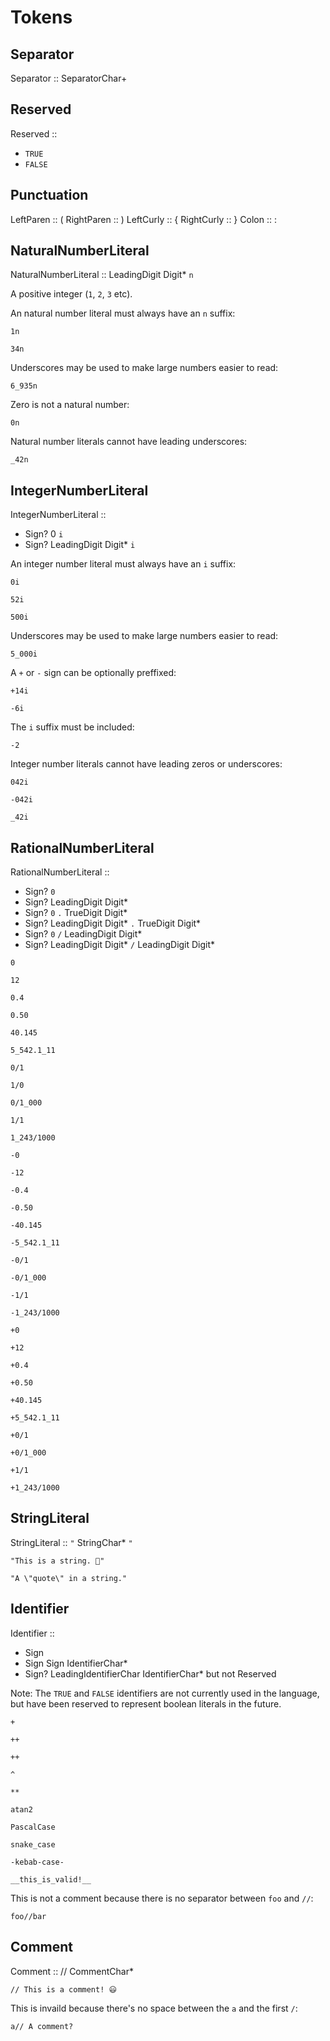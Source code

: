 # Tokens

## Separator

Separator :: SeparatorChar+

## Reserved

Reserved ::
  - `TRUE`
  - `FALSE`

## Punctuation

LeftParen :: (
RightParen :: )
LeftCurly :: {
RightCurly :: }
Colon :: :

## NaturalNumberLiteral

NaturalNumberLiteral :: LeadingDigit Digit* `n`

A positive integer (`1`, `2`, `3` etc).

An natural number literal must always have an `n` suffix:

```example
1n
```

```example
34n
```

Underscores may be used to make large numbers easier to read:

```example
6_935n
```

Zero is not a natural number:

```counter-example
0n
```

Natural number literals cannot have leading underscores:

```counter-example
_42n
```

## IntegerNumberLiteral

IntegerNumberLiteral ::
  - Sign? 0 `i`
  - Sign? LeadingDigit Digit* `i`

An integer number literal must always have an `i` suffix:

```example
0i
```

```example
52i
```

```example
500i
```

Underscores may be used to make large numbers easier to read:

```example
5_000i
```

A `+` or `-` sign can be optionally preffixed:

```example
+14i
```

```example
-6i
```

The `i` suffix must be included:

```counter-example
-2
```

Integer number literals cannot have leading zeros or underscores:

```counter-example
042i
```

```counter-example
-042i
```

```counter-example
_42i
```

## RationalNumberLiteral

RationalNumberLiteral ::
  - Sign? `0`
  - Sign? LeadingDigit Digit*
  - Sign? `0` `.` TrueDigit Digit*
  - Sign? LeadingDigit Digit* `.` TrueDigit Digit*
  - Sign? `0` `/` LeadingDigit Digit*
  - Sign? LeadingDigit Digit* `/` LeadingDigit Digit*

```ulm example
0
```

```ulm example
12
```

```ulm example
0.4
```

```ulm example
0.50
```

```ulm example
40.145
```

```ulm example
5_542.1_11
```

```ulm example
0/1
```

```ulm counter-example
1/0
```

```ulm example
0/1_000
```

```ulm example
1/1
```

```ulm example
1_243/1000
```

```ulm example
-0
```

```ulm example
-12
```

```ulm example
-0.4
```

```ulm example
-0.50
```

```ulm example
-40.145
```

```ulm example
-5_542.1_11
```

```ulm example
-0/1
```

```ulm example
-0/1_000
```

```ulm example
-1/1
```

```ulm example
-1_243/1000
```

```ulm example
+0
```

```ulm example
+12
```

```ulm example
+0.4
```

```ulm example
+0.50
```

```ulm example
+40.145
```

```ulm example
+5_542.1_11
```

```ulm example
+0/1
```

```ulm example
+0/1_000
```

```ulm example
+1/1
```

```ulm example
+1_243/1000
```

## StringLiteral

StringLiteral :: `"` StringChar* `"`

```ulm example
"This is a string. 🚀"
```

```ulm example
"A \"quote\" in a string."
```

## Identifier

Identifier ::
  - Sign
  - Sign Sign IdentifierChar*
  - Sign? LeadingIdentifierChar IdentifierChar* but not Reserved

Note: The `TRUE` and `FALSE` identifiers are not currently used in the language,
but have been reserved to represent boolean literals in the future.

```ulm example
+
```

```ulm example
++
```

```ulm example
++
```

```ulm example
^
```

```ulm example
**
```

```ulm example
atan2
```

```ulm example
PascalCase
```

```ulm example
snake_case
```

```ulm example
-kebab-case-
```

```ulm example
__this_is_valid!__
```

This is not a comment because there is no separator between `foo` and `//`:

```ulm example
foo//bar
```

## Comment

Comment :: // CommentChar*

```example
// This is a comment! 😃
```

This is invaild because there's no space between the `a` and the first `/`:

```counter-example
a// A comment?
```
